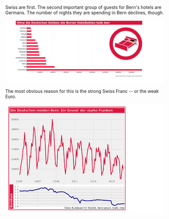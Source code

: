 
Swiss are first. The second important group of guests for Bern's hotels are Germans. The number of nights they are spending in Bern declines, though.

![Data visualization](bestguest_final_2.png)

The most obvious reason for this is the strong Swiss Franc -- or the weak Euro. 

![Data visualization](europroblem_final.png)
